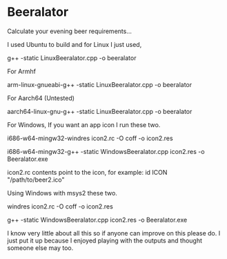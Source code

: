 # Beeralator
Calculate your evening beer requirements...

I used Ubuntu to build and for Linux I just used,

 g++ -static LinuxBeeralator.cpp -o beeralator

For Armhf

 arm-linux-gnueabi-g++ -static LinuxBeeralator.cpp -o beeralator

For Aarch64 (Untested)

 aarch64-linux-gnu-g++ -static LinuxBeeralator.cpp -o beeralator

For Windows, If you want an app icon I run these two.

 i686-w64-mingw32-windres icon2.rc -O coff -o icon2.res 

 i686-w64-mingw32-g++ -static WindowsBeeralator.cpp icon2.res -o Beeralator.exe

icon2.rc contents point to the icon, for example: id ICON "/path/to/beer2.ico" 
 
Using Windows with msys2 these two.
 
 windres icon2.rc -O coff -o icon2.res 

 g++ -static WindowsBeeralator.cpp icon2.res -o Beeralator.exe 
 
I know very little about all this so if anyone can improve on this please do.
I just put it up because I enjoyed playing with the outputs and thought someone
else may too.





